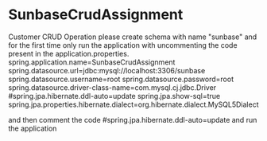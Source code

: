 # SunbaseCrudAssignment
Customer CRUD Operation
please create schema with name "sunbase" and for the first time only run the application with uncommenting the code present in the application.properties. 
spring.application.name=SunbaseCrudAssignment 
spring.datasource.url=jdbc:mysql://localhost:3306/sunbase
 spring.datasource.username=root 
spring.datasource.password=root 
spring.datasource.driver-class-name=com.mysql.cj.jdbc.Driver
 #spring.jpa.hibernate.ddl-auto=update 
spring.jpa.show-sql=true 
spring.jpa.properties.hibernate.dialect=org.hibernate.dialect.MySQL5Dialect

and then comment the code #spring.jpa.hibernate.ddl-auto=update and run the application
